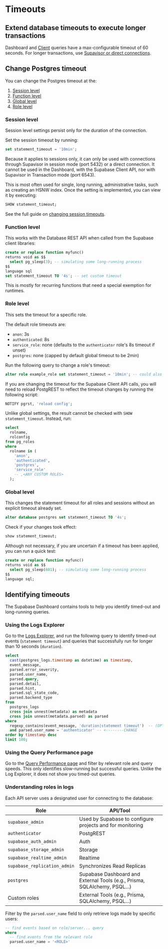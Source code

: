 # Timeouts

## Extend database timeouts to execute longer transactions

Dashboard and [Client](https://supabase.com/docs/guides/api/rest/client-libs) queries have a max-configurable timeout of 60 seconds. For longer transactions, use [Supavisor or direct connections](https://supabase.com/docs/guides/database/connecting-to-postgres#quick-summary).

## Change Postgres timeout

You can change the Postgres timeout at the:

1. [Session level](#session-level)
2. [Function level](#function-level)
3. [Global level](#global-level)
4. [Role level](#role-level)

### Session level

Session level settings persist only for the duration of the connection.

Set the session timeout by running:

```sql
set statement_timeout = '10min';
```

Because it applies to sessions only, it can only be used with connections through Supavisor in session mode (port 5432) or a direct connection. It cannot be used in the Dashboard, with the Supabase Client API, nor with Supavisor in Transaction mode (port 6543).

This is most often used for single, long running, administrative tasks, such as creating an HSNW index. Once the setting is implemented, you can view it by executing:

```sql
SHOW statement_timeout;
```

See the full guide on [changing session timeouts](https://github.com/orgs/supabase/discussions/21133).

### Function level

This works with the Database REST API when called from the Supabase client libraries:

```sql
create or replace function myfunc()
returns void as $$
  select pg_sleep(3); -- simulating some long-running process
$$
language sql
set statement_timeout TO '4s'; -- set custom timeout
```

This is mostly for recurring functions that need a special exemption for runtimes.

### Role level

This sets the timeout for a specific role.

The default role timeouts are:

- `anon`: 3s
- `authenticated`: 8s
- `service_role`: none (defaults to the `authenticator` role's 8s timeout if unset)
- `postgres`: none (capped by default global timeout to be 2min)

Run the following query to change a role's timeout:

```sql
alter role example_role set statement_timeout = '10min'; -- could also use seconds '10s'
```

If you are changing the timeout for the Supabase Client API calls, you will need to reload PostgREST to reflect the timeout changes by running the following script:

```sql
NOTIFY pgrst, 'reload config';
```

Unlike global settings, the result cannot be checked with `SHOW statement_timeout`. Instead, run:

```sql
select 
  rolname, 
  rolconfig
from pg_roles
where 
  rolname in (
    'anon',
    'authenticated',
    'postgres',
    'service_role'
    -- ,<ANY CUSTOM ROLES>
  );
```

### Global level

This changes the statement timeout for all roles and sessions without an explicit timeout already set.

```sql
alter database postgres set statement_timeout TO '4s';
```

Check if your changes took effect:

```sql
show statement_timeout;
```

Although not necessary, if you are uncertain if a timeout has been applied, you can run a quick test:

```sql
create or replace function myfunc()
returns void as $$
  select pg_sleep(601); -- simulating some long-running process
$$
language sql;
```

## Identifying timeouts

The Supabase Dashboard contains tools to help you identify timed-out and long-running queries.

### Using the Logs Explorer

Go to the [Logs Explorer](https://supabase.com/dashboard/project/_/logs/explorer), and run the following query to identify timed-out events (`statement timeout`) and queries that successfully run for longer than 10 seconds (`duration`).

```sql
select
  cast(postgres_logs.timestamp as datetime) as timestamp,
  event_message,
  parsed.error_severity,
  parsed.user_name,
  parsed.query,
  parsed.detail,
  parsed.hint,
  parsed.sql_state_code,
  parsed.backend_type
from
  postgres_logs
  cross join unnest(metadata) as metadata
  cross join unnest(metadata.parsed) as parsed
where
  regexp_contains(event_message, 'duration|statement timeout')  -- (OPTIONAL) MODIFY OR REMOVE
  and parsed.user_name = 'authenticator' -- <--------CHANGE
order by timestamp desc
limit 100;
```

### Using the Query Performance page

Go to the [Query Performance page](https://supabase.com/dashboard/project/_/advisors/query-performance?preset=slowest_execution) and filter by relevant role and query speeds. This only identifies slow-running but successful queries. Unlike the Log Explorer, it does not show you timed-out queries.

### Understanding roles in logs

Each API server uses a designated user for connecting to the database:

| Role | API/Tool |
| --- | --- |
| `supabase_admin` | Used by Supabase to configure projects and for monitoring |
| `authenticator` | PostgREST |
| `supabase_auth_admin` | Auth |
| `supabase_storage_admin` | Storage |
| `supabase_realtime_admin` | Realtime |
| `supabase_replication_admin` | Synchronizes Read Replicas |
| `postgres` | Supabase Dashboard and External Tools (e.g., Prisma, SQLAlchemy, PSQL...) |
| Custom roles | External Tools (e.g., Prisma, SQLAlchemy, PSQL...) |

Filter by the `parsed.user_name` field to only retrieve logs made by specific users:

```sql
-- find events based on role/server... query
where
  -- find events from the relevant role
  parsed.user_name = '<ROLE>'
```
